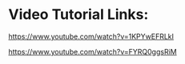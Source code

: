# Video Tutorial Links:

https://www.youtube.com/watch?v=1KPYwEFRLkI

https://www.youtube.com/watch?v=FYRQ0ggsRiM
